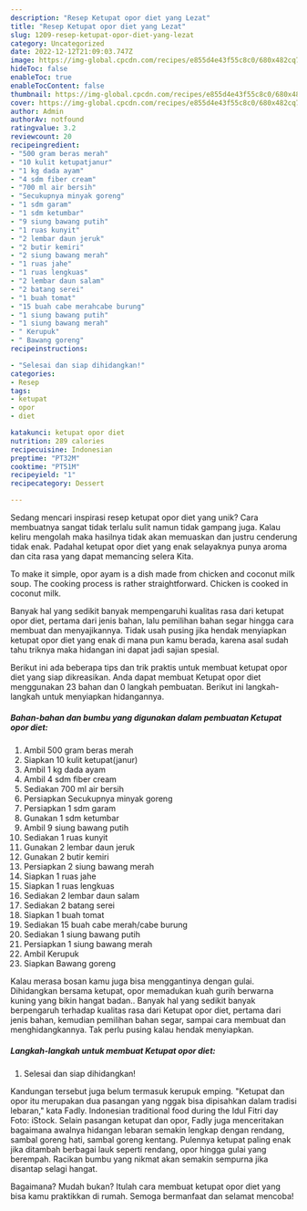 ```yaml
---
description: "Resep Ketupat opor diet yang Lezat"
title: "Resep Ketupat opor diet yang Lezat"
slug: 1209-resep-ketupat-opor-diet-yang-lezat
category: Uncategorized
date: 2022-12-12T21:09:03.747Z
image: https://img-global.cpcdn.com/recipes/e855d4e43f55c8c0/680x482cq70/ketupat-opor-diet-foto-resep-utama.jpg
hideToc: false
enableToc: true
enableTocContent: false
thumbnail: https://img-global.cpcdn.com/recipes/e855d4e43f55c8c0/680x482cq70/ketupat-opor-diet-foto-resep-utama.jpg
cover: https://img-global.cpcdn.com/recipes/e855d4e43f55c8c0/680x482cq70/ketupat-opor-diet-foto-resep-utama.jpg
author: Admin
authorAv: notfound
ratingvalue: 3.2
reviewcount: 20
recipeingredient:
- "500 gram beras merah"
- "10 kulit ketupatjanur"
- "1 kg dada ayam"
- "4 sdm fiber cream"
- "700 ml air bersih"
- "Secukupnya minyak goreng"
- "1 sdm garam"
- "1 sdm ketumbar"
- "9 siung bawang putih"
- "1 ruas kunyit"
- "2 lembar daun jeruk"
- "2 butir kemiri"
- "2 siung bawang merah"
- "1 ruas jahe"
- "1 ruas lengkuas"
- "2 lembar daun salam"
- "2 batang serei"
- "1 buah tomat"
- "15 buah cabe merahcabe burung"
- "1 siung bawang putih"
- "1 siung bawang merah"
- " Kerupuk"
- " Bawang goreng"
recipeinstructions:

- "Selesai dan siap dihidangkan!"
categories:
- Resep
tags:
- ketupat
- opor
- diet

katakunci: ketupat opor diet 
nutrition: 289 calories
recipecuisine: Indonesian
preptime: "PT32M"
cooktime: "PT51M"
recipeyield: "1"
recipecategory: Dessert

---
```





Sedang mencari inspirasi resep ketupat opor diet yang unik? Cara membuatnya sangat tidak terlalu sulit namun tidak gampang juga. Kalau keliru mengolah maka hasilnya tidak akan memuaskan dan justru cenderung tidak enak. Padahal ketupat opor diet yang enak selayaknya punya aroma dan cita rasa yang dapat memancing selera Kita.





To make it simple, opor ayam is a dish made from chicken and coconut milk soup. The cooking process is rather straightforward. Chicken is cooked in coconut milk.

Banyak hal yang sedikit banyak mempengaruhi kualitas rasa dari ketupat opor diet, pertama dari jenis bahan, lalu pemilihan bahan segar hingga cara membuat dan menyajikannya. Tidak usah pusing jika hendak menyiapkan ketupat opor diet yang enak di mana pun kamu berada, karena asal sudah tahu triknya maka hidangan ini dapat jadi sajian spesial.






Berikut ini ada beberapa tips dan trik praktis untuk membuat ketupat opor diet yang siap dikreasikan. Anda dapat membuat Ketupat opor diet menggunakan 23 bahan dan 0 langkah pembuatan. Berikut ini langkah-langkah untuk menyiapkan hidangannya.

<!--inarticleads1-->

##### Bahan-bahan dan bumbu yang digunakan dalam pembuatan Ketupat opor diet:

1. Ambil 500 gram beras merah
1. Siapkan 10 kulit ketupat(janur)
1. Ambil 1 kg dada ayam
1. Ambil 4 sdm fiber cream
1. Sediakan 700 ml air bersih
1. Persiapkan Secukupnya minyak goreng
1. Persiapkan 1 sdm garam
1. Gunakan 1 sdm ketumbar
1. Ambil 9 siung bawang putih
1. Sediakan 1 ruas kunyit
1. Gunakan 2 lembar daun jeruk
1. Gunakan 2 butir kemiri
1. Persiapkan 2 siung bawang merah
1. Siapkan 1 ruas jahe
1. Siapkan 1 ruas lengkuas
1. Sediakan 2 lembar daun salam
1. Sediakan 2 batang serei
1. Siapkan 1 buah tomat
1. Sediakan 15 buah cabe merah/cabe burung
1. Sediakan 1 siung bawang putih
1. Persiapkan 1 siung bawang merah
1. Ambil  Kerupuk
1. Siapkan  Bawang goreng


Kalau merasa bosan kamu juga bisa menggantinya dengan gulai. Dihidangkan bersama ketupat, opor memadukan kuah gurih berwarna kuning yang bikin hangat badan.. Banyak hal yang sedikit banyak berpengaruh terhadap kualitas rasa dari Ketupat opor diet, pertama dari jenis bahan, kemudian pemilihan bahan segar, sampai cara membuat dan menghidangkannya. Tak perlu pusing kalau hendak menyiapkan. 

<!--inarticleads2-->

##### Langkah-langkah untuk membuat Ketupat opor diet:


1. Selesai dan siap dihidangkan!

Kandungan tersebut juga belum termasuk kerupuk emping. &#34;Ketupat dan opor itu merupakan dua pasangan yang nggak bisa dipisahkan dalam tradisi lebaran,&#34; kata Fadly. Indonesian traditional food during the Idul Fitri day Foto: iStock. Selain pasangan ketupat dan opor, Fadly juga menceritakan bagaimana awalnya hidangan lebaran semakin lengkap dengan rendang, sambal goreng hati, sambal goreng kentang. Pulennya ketupat paling enak jika ditambah berbagai lauk seperti rendang, opor hingga gulai yang berempah. Racikan bumbu yang nikmat akan semakin sempurna jika disantap selagi hangat. 

Bagaimana? Mudah bukan? Itulah cara membuat ketupat opor diet yang bisa kamu praktikkan di rumah. Semoga bermanfaat dan selamat mencoba!
